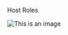 Host Roles

![This is an image](https://ccna-200-301.online/wp-content/uploads/2020/04/Type-of-host.png)
